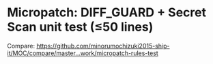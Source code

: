 # Micropatch: DIFF_GUARD + Secret Scan unit test (≤50 lines)
Compare: https://github.com/minorumochizuki2015-ship-it/MOC/compare/master...work/micropatch-rules-test